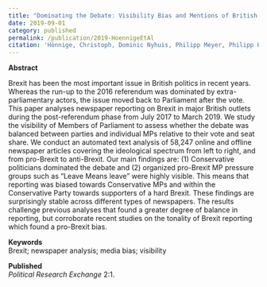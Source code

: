 ```yaml
---
title: "Dominating the Debate: Visibility Bias and Mentions of British MPs in Newspaper Reporting on Brexit"
date: 2019-09-01
category: published
permalink: /publication/2019-HoennigeEtAl
citation: 'Hönnige, Christoph, Dominic Nyhuis, Philipp Meyer, Philipp Köker & Susumu Shikano. 2019. Dominating the Debate: Visibility Bias and Mentions of British MPs in Newspaper Reporting on Brexit.'
---
```


<p><b>Abstract</b><br>

Brexit has been the most important issue in British politics in recent years. Whereas the run-up to the 2016 referendum was dominated by extra-parliamentary actors, the issue moved back to Parliament after the vote. This paper analyses newspaper reporting on Brexit in major British outlets during the post-referendum phase from July 2017 to March 2019. We study the visibility of Members of Parliament to assess whether the debate was balanced between parties and individual MPs relative to their vote and seat share. We conduct an automated text analysis of 58,247 online and offline newspaper articles covering the ideological spectrum from left to right, and from pro-Brexit to anti-Brexit. Our main findings are: (1) Conservative politicians dominated the debate and (2) organized pro-Brexit MP pressure groups such as “Leave Means leave” were highly visible. This means that reporting was biased towards Conservative MPs and within the Conservative Party towards supporters of a hard Brexit. These findings are surprisingly stable across different types of newspapers. The results challenge previous analyses that found a greater degree of balance in reporting, but corroborate recent studies on the tonality of Brexit reporting which found a pro-Brexit bias.</p>

<p><b>Keywords</b><br>
Brexit; newspaper analysis; media bias; visibility

<p><b>Published</b><br>
<i>Political Research Exchange</i> 2:1.</p>
